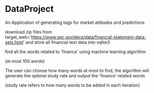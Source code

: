 # DataProject
An Application of generating tags for market attitudes and predictions




download zip files from 
target_web='https://www.sec.gov/dera/data/financial-statement-data-sets.html'
and store all financial text data into sqlite3

find all the words related to 'finance' using machine learning algorithm


(at most 100 words)

The user can choose how many words at most to find, the algorithm will generate the optimal study rate 
  and output the 'finance' related words

(study rate refers to how many words to be added in each iteration)
